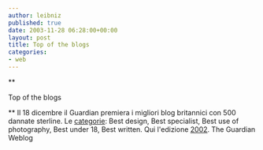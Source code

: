 ```yaml
---
author: leibniz
published: true
date: 2003-11-28 06:28:00+00:00
layout: post
title: Top of the blogs   
categories:
- web
---
```


 **

Top of the blogs   


** Il 18 dicembre il Guardian premiera i migliori blog britannici con 500 dannate sterline. Le  [ categorie](http://www.guardian.co.uk/weblog/awards2003/0,13975,1060579,00.html): Best design, Best specialist, Best use of photography, Best under 18, Best written. Qui l'edizione  [ 2002](http://www.guardian.co.uk/weblog/bestbritishblog).
The Guardian Weblog
